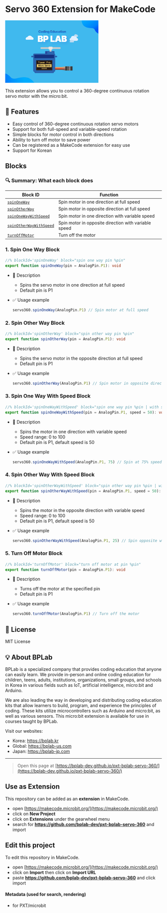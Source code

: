 # Servo 360 Extension for MakeCode

![Servo Image](./icon.png)

This extension allows you to control a 360-degree continuous rotation servo motor with the micro:bit.

## 🚀 Features

- Easy control of 360-degree continuous rotation servo motors
- Support for both full-speed and variable-speed rotation
- Simple blocks for motor control in both directions
- Ability to turn off motor to save power
- Can be registered as a MakeCode extension for easy use
- Support for Korean

## Blocks

### 🔍 Summary: What each block does

| **Block ID**                 | **Function**                                   |
|-----------------------------|-----------------------------------------------|
| [`spinOneWay`](#1-spin-one-way-block) | Spin motor in one direction at full speed |
| [`spinOtherWay`](#2-spin-other-way-block) | Spin motor in opposite direction at full speed |
| [`spinOneWayWithSpeed`](#3-spin-one-way-with-speed-block) | Spin motor in one direction with variable speed |
| [`spinOtherWayWithSpeed`](#4-spin-other-way-with-speed-block) | Spin motor in opposite direction with variable speed |
| [`turnOffMotor`](#5-turn-off-motor-block) | Turn off the motor |

### 1. Spin One Way Block

```typescript
//% blockId='spinOneWay' block="spin one way pin %pin"
export function spinOneWay(pin = AnalogPin.P1): void
```

- 🔹 Description
  - Spins the servo motor in one direction at full speed
  - Default pin is P1

- ✅ Usage example
  ```typescript
  servo360.spinOneWay(AnalogPin.P1) // Spin motor at full speed
  ```

### 2. Spin Other Way Block

```typescript
//% blockId='spinOtherWay' block="spin other way pin %pin"
export function spinOtherWay(pin = AnalogPin.P1): void
```

- 🔹 Description
  - Spins the servo motor in the opposite direction at full speed
  - Default pin is P1

- ✅ Usage example
  ```typescript
  servo360.spinOtherWay(AnalogPin.P1) // Spin motor in opposite direction
  ```

### 3. Spin One Way With Speed Block

```typescript
//% blockId='spinOneWayWithSpeed' block="spin one way pin %pin | with speed %speed"
export function spinOneWayWithSpeed(pin = AnalogPin.P1, speed = 50): void
```

- 🔹 Description
  - Spins the motor in one direction with variable speed
  - Speed range: 0 to 100
  - Default pin is P1, default speed is 50

- ✅ Usage example
  ```typescript
  servo360.spinOneWayWithSpeed(AnalogPin.P1, 75) // Spin at 75% speed
  ```

### 4. Spin Other Way With Speed Block

```typescript
//% blockId='spinOtherWayWithSpeed' block="spin other way pin %pin | with speed %speed"
export function spinOtherWayWithSpeed(pin = AnalogPin.P1, speed = 50): void
```

- 🔹 Description
  - Spins the motor in the opposite direction with variable speed
  - Speed range: 0 to 100
  - Default pin is P1, default speed is 50

- ✅ Usage example
  ```typescript
  servo360.spinOtherWayWithSpeed(AnalogPin.P1, 25) // Spin opposite way at 25% speed
  ```

### 5. Turn Off Motor Block

```typescript
//% blockId='turnOffMotor' block="turn off motor at pin %pin"
export function turnOffMotor(pin = AnalogPin.P1): void
```

- 🔹 Description
  - Turns off the motor at the specified pin
  - Default pin is P1

- ✅ Usage example
  ```typescript
  servo360.turnOffMotor(AnalogPin.P1) // Turn off the motor
  ```

## 📜 License

MIT License

## 💡 About BPLab

BPLab is a specialized company that provides coding education that anyone can easily learn. We provide in-person and online coding education for children, teens, adults, institutions, organizations, small groups, and schools in Korea in various fields such as IoT, artificial intelligence, micro:bit and Arduino.

We are also leading the way in developing and distributing coding education kits that allow learners to build, program, and experience the principles of coding. These kits utilize microcontrollers such as Arduino and micro:bit, as well as various sensors. This micro:bit extension is available for use in courses taught by BPLab.

Visit our websites:

- Korea: https://bplab.kr
- Global: https://bplab-us.com
- Japan: https://bplab-jp.com

---

> Open this page at [https://bplab-dev.github.io/pxt-bplab-servo-360/](https://bplab-dev.github.io/pxt-bplab-servo-360/)

## Use as Extension

This repository can be added as an **extension** in MakeCode.

* open [https://makecode.microbit.org/](https://makecode.microbit.org/)
* click on **New Project**
* click on **Extensions** under the gearwheel menu
* search for **https://github.com/bplab-dev/pxt-bplab-servo-360** and import

## Edit this project

To edit this repository in MakeCode.

* open [https://makecode.microbit.org/](https://makecode.microbit.org/)
* click on **Import** then click on **Import URL**
* paste **https://github.com/bplab-dev/pxt-bplab-servo-360** and click import

#### Metadata (used for search, rendering)

* for PXT/microbit

<script src="https://makecode.com/gh-pages-embed.js"></script><script>makeCodeRender("{{ site.makecode.home_url }}", "{{ site.github.owner_name }}/{{ site.github.repository_name }}");</script>

